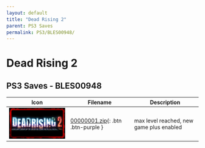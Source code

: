 ```yaml
---
layout: default
title: "Dead Rising 2"
parent: PS3 Saves
permalink: PS3/BLES00948/
---
```

# Dead Rising 2

## PS3 Saves - BLES00948

| Icon | Filename | Description |
|------|----------|-------------|
| ![Dead Rising 2](ICON0.PNG) | [00000001.zip](00000001.zip){: .btn .btn-purple } | max level reached, new game plus enabled |
